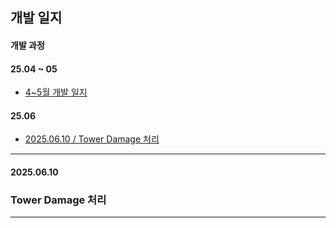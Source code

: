 ## 개발 일지
#### 개발 과정
#### 25.04 ~ 05
- [4~5월 개발 일지](/_Doc/DevelopmentLog.md)
#### 25.06
- [2025.06.10 / Tower Damage 처리](#tower-damage-처리)

---
#### 2025.06.10
### Tower Damage 처리

---
